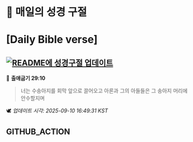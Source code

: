 # 🙏 매일의 성경 구절
# [Daily Bible verse]
## [![README에 성경구절 업데이트](https://github.com/DONGSUKA/first_test/actions/workflows/update-readme-bible.yml/badge.svg)](https://github.com/DONGSUKA/first_test/actions/workflows/update-readme-bible.yml)
<!-- START_BIBLE_VERSE -->
📖 **출애굽기 29:10**
> 너는 수송아지를 회막 앞으로 끌어오고 아론과 그의 아들들은 그 송아지 머리에 안수할지며

🕊️ _업데이트 시각: 2025-09-10 16:49:31 KST_
  <!-- END_BIBLE_VERSE -->
## GITHUB_ACTION
